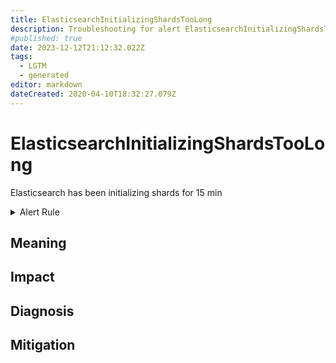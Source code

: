 ```yaml
---
title: ElasticsearchInitializingShardsTooLong
description: Troubleshooting for alert ElasticsearchInitializingShardsTooLong
#published: true
date: 2023-12-12T21:12:32.022Z
tags: 
  - LGTM
  - generated
editor: markdown
dateCreated: 2020-04-10T18:32:27.079Z
---
```


# ElasticsearchInitializingShardsTooLong

Elasticsearch has been initializing shards for 15 min

<details>
  <summary>Alert Rule</summary>

{{% rule "elasticsearch/prometheus-community-elasticsearch-exporter.yml" "ElasticsearchInitializingShardsTooLong" %}}

{{% comment %}}

```yaml
alert: ElasticsearchInitializingShardsTooLong
expr: elasticsearch_cluster_health_initializing_shards > 0
for: 15m
labels:
    severity: warning
annotations:
    summary: Elasticsearch initializing shards too long (instance {{ $labels.instance }})
    description: |-
        Elasticsearch has been initializing shards for 15 min
          VALUE = {{ $value }}
          LABELS = {{ $labels }}
    runbook: https://github.com/srerun/prometheus-alerts/blob/main/content/runbooks/prometheus-community-elasticsearch-exporter/ElasticsearchInitializingShardsTooLong.md

```

{{% /comment %}}

</details>


## Meaning
[//]: # "Short paragraph that explains what the alert means"


## Impact
[//]: # "What could / will happen if the alert is not addressed"



## Diagnosis
[//]: # "Steps to take to identify the cause of the problem"



## Mitigation
[//]: # "The steps necessary to resolve the alert"
